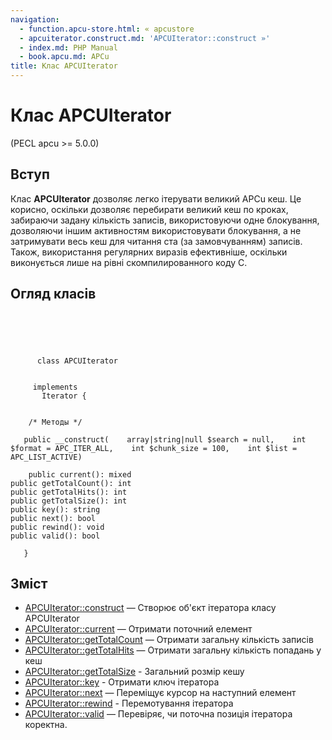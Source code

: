 ```yaml
---
navigation:
  - function.apcu-store.html: « apcustore
  - apcuiterator.construct.md: 'APCUIterator::construct »'
  - index.md: PHP Manual
  - book.apcu.md: APCu
title: Клас APCUIterator
---
```

# Клас APCUIterator

(PECL apcu >= 5.0.0)

## Вступ

Клас **APCUIterator** дозволяє легко ітерувати великий APCu кеш. Це корисно, оскільки дозволяє перебирати великий кеш по кроках, забираючи задану кількість записів, використовуючи одне блокування, дозволяючи іншим активностям використовувати блокування, а не затримувати весь кеш для читання ста (за замовчуванням) записів. Також, використання регулярних виразів ефективніше, оскільки виконується лише на рівні скомпилированного коду C.

## Огляд класів

```classsynopsis


    
    
     
      class APCUIterator
     

     implements 
       Iterator {
    

    /* Методы */
    
   public __construct(    array|string|null $search = null,    int $format = APC_ITER_ALL,    int $chunk_size = 100,    int $list = APC_LIST_ACTIVE)

    public current(): mixed
public getTotalCount(): int
public getTotalHits(): int
public getTotalSize(): int
public key(): string
public next(): bool
public rewind(): void
public valid(): bool

   }
```

## Зміст

-   [APCUIterator::construct](apcuiterator.construct.md) — Створює об'єкт ітератора класу APCUIterator
-   [APCUIterator::current](apcuiterator.current.md) — Отримати поточний елемент
-   [APCUIterator::getTotalCount](apcuiterator.gettotalcount.md) — Отримати загальну кількість записів
-   [APCUIterator::getTotalHits](apcuiterator.gettotalhits.md) — Отримати загальну кількість попадань у кеш
-   [APCUIterator::getTotalSize](apcuiterator.gettotalsize.md) - Загальний розмір кешу
-   [APCUIterator::key](apcuiterator.key.md) - Отримати ключ ітератора
-   [APCUIterator::next](apcuiterator.next.md) — Переміщує курсор на наступний елемент
-   [APCUIterator::rewind](apcuiterator.rewind.md) - Перемотування ітератора
-   [APCUIterator::valid](apcuiterator.valid.md) — Перевіряє, чи поточна позиція ітератора коректна.
